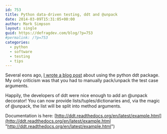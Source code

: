 ```yaml
---
id: 753
title: Python data-driven testing, ddt and @unpack
date: 2014-03-09T15:31:05+00:00
author: Mark Simpson
layout: single
guid: https://defragdev.com/blog/?p=753
#permalink: /?p=753
categories:
  - python
  - software
  - testing
  - tips
---
```

Several eons ago, [I wrote a blog post](https://defragdev.com/blog/?p=660) about using the python ddt package. My only criticism was that you had to manually pack/unpack the test case arguments. 

Happily, the developers of ddt were nice enough to add an @unpack decorator! You can now provide lists/tuples/dictionaries and, via the magic of @unpack, the list will be split into method arguments.

Documentation is here: [http://ddt.readthedocs.org/en/latest/example.html](http://ddt.readthedocs.org/en/latest/example.html "http://ddt.readthedocs.org/en/latest/example.html")